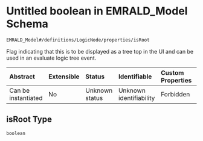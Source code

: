 # Untitled boolean in EMRALD\_Model Schema

```txt
EMRALD_Model#/definitions/LogicNode/properties/isRoot
```

Flag indicating that this is to be displayed as a tree top in the UI and can be used in an evaluate logic tree event.

| Abstract            | Extensible | Status         | Identifiable            | Custom Properties | Additional Properties | Access Restrictions | Defined In                                                                                    |
| :------------------ | :--------- | :------------- | :---------------------- | :---------------- | :-------------------- | :------------------ | :-------------------------------------------------------------------------------------------- |
| Can be instantiated | No         | Unknown status | Unknown identifiability | Forbidden         | Allowed               | none                | [EMRALD\_JsonSchemaV3\_0.json\*](../../out/EMRALD_JsonSchemaV3_0.json "open original schema") |

## isRoot Type

`boolean`
